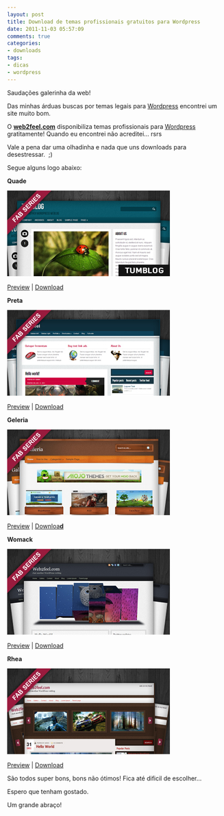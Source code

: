 ```yaml
---
layout: post
title: Download de temas profissionais gratuitos para Wordpress
date: 2011-11-03 05:57:09
comments: true
categories:
- downloads
tags:
- dicas
- wordpress
---
```


Saudações galerinha da web!

Das minhas árduas buscas por temas legais para <a title="wordpress.org" href="http://wordpress.org/" target="_blank">Wordpress</a> encontrei um site muito bom.

O **<a title="web2feel.com" href="http://www.web2feel.com/" target="_blank">web2feel.com</a>** disponibiliza temas profissionais para <a title="wordpress.org" href="http://wordpress.org/" target="_blank">Wordpress</a> gratitamente! Quando eu encontrei não acreditei... rsrs

Vale a pena dar uma olhadinha e nada que uns downloads para desestressar.  ;)

Segue alguns logo abaixo:

**Quade**

<img alt="" src="/assets/images/posts/quagal.jpg">

<a href="http://jinsonathemes.com/tumblog/?themedemo=Quade" target="_blank">Preview</a> | <a title="download Quade" href="http://www.web2feel.com/download/Quade.zip" target="_blank">Download</a>



**Preta**

<img alt="" src="/assets/images/posts/petrgal.jpg">

<a href="http://jinsonathemes.com/fabs/?themedemo=Petra" target="_blank">Preview</a> | <a href="http://www.web2feel.com/download/Petra.zip" target="_blank">Download</a>

**Geleria**

<img alt="" src="/assets/images/posts/galgal.jpg">

<a href="http://jinsonathemes.com/galleria/" target="_blank">Preview</a> | <a href="http://www.web2feel.com/download/Galleria.zip" target="_blank">Downloa**d**</a>

**Womack**

<img alt="" src="/assets/images/posts/womagal.jpg">

<a href="http://www.jinsonathemes.com/fabs/?themedemo=Womack" target="_blank">Preview</a> | <a href="http://www.web2feel.com/download/Womack.zip" target="_blank">Download</a>

**Rhea**

<img alt="" src="/assets/images/posts/rheagal.jpg">

<a href="http://www.jinsonathemes.com/fabs/?themedemo=Rhea" target="_blank">Preview</a> | <a href="http://www.web2feel.com/download/Rhea.zip" target="_blank">Download</a>

São todos super bons, bons não ótimos! Fica até dificil de escolher...

Espero que tenham gostado.

Um grande abraço!